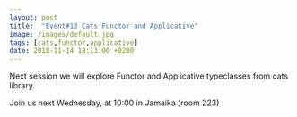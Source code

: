 ```yaml
---
layout: post
title:  "Event#13 Cats Functor and Applicative"
image: /images/default.jpg
tags: [cats,functor,applicative]
date: 2018-11-14 18:13:00 +0200
---
```


Next session we will explore Functor and Applicative typeclasses from cats library.[]()

Join us next Wednesday, at 10:00 in Jamaika (room 223)